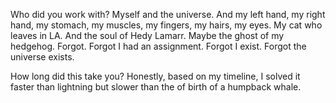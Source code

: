 Who did you work with?
Myself and the universe.
And my left hand, my right hand, my stomach, my muscles, my fingers, my hairs, my eyes.
My cat who leaves in LA.
And the soul of Hedy Lamarr.
Maybe the ghost of my hedgehog.
Forgot. Forgot I had an assignment. Forgot I exist. Forgot the universe exists.

How long did this take you?
Honestly, based on my timeline, I solved it faster than lightning but slower than the of birth of a humpback whale.